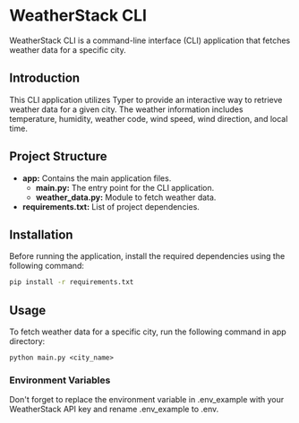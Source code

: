 # WeatherStack CLI

WeatherStack CLI is a command-line interface (CLI) application that fetches weather data for a specific city.

## Introduction

This CLI application utilizes Typer to provide an interactive way to retrieve weather data for a given city. The weather information includes temperature, humidity, weather code, wind speed, wind direction, and local time.

## Project Structure

- **app:** Contains the main application files.
  - **main.py:** The entry point for the CLI application.
  - **weather_data.py:** Module to fetch weather data.
- **requirements.txt:** List of project dependencies.

## Installation

Before running the application, install the required dependencies using the following command:

```bash
pip install -r requirements.txt
```

## Usage

To fetch weather data for a specific city, run the following command in app directory:
````
python main.py <city_name>
````

### Environment Variables
Don't forget to replace the environment variable in .env_example with your WeatherStack API key and rename .env_example to .env.

